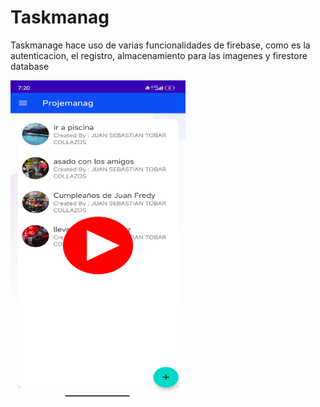 # Taskmanag

Taskmanage hace uso de varias funcionalidades de firebase, como es la autenticacion, el registro, almacenamiento para las imagenes y firestore database


<a href="https://youtu.be/kwidzSQDJIY?si=YqSgaf36ySm2qqb1" target="_blank">
    <img src="https://github.com/JuanSebastian07/Taskmanag/blob/main/Screenshots/appPicture.png" alt="Descripción del Video" width="280" height="510" />
</a>



